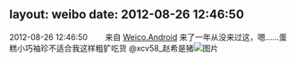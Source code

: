 layout: weibo
date: 2012-08-26 12:46:50
---
2012-08-26 12:46:50  &nbsp;&nbsp;&nbsp;&nbsp;&nbsp;&nbsp; 来自 <a href="http://app.weibo.com/t/feed/l4RWD" rel="nofollow">Weico.Android</a>
来了一年从没来过这，嗯……蛋糕小巧袖珍不适合我这样粗犷吃货 @xcv58_赵希是猪 ​​​
![图片](https://ww3.sinaimg.cn/large/6d2a6003jw1dw9zjctic3j.jpg)
